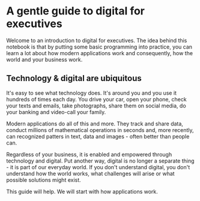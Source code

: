 # A gentle guide to digital for executives
Welcome to an introduction to digital for executives. The idea behind this notebook is that by putting some basic programming into practice, you can learn a lot about how modern applications work and consequently, how the world and your business work.

## Technology & digital are ubiquitous
It's easy to see what technology does. It's around you and you use it hundreds of times each day. You drive your car, open your phone, check your texts and emails, take photographs, share them on social media, do your banking and video-call your family.

Modern applications do all of this and more. They track and share data, conduct millions of mathematical operations in seconds and, more recently, can recognized patters in text, data and images - often better than people can.

Regardless of your business, it is enabled and empowered through technology and digital. Put another way, digital is no longer a separate thing - it is part of our everyday world. If you don't understand digital, you don't understand how the world works, what challenges will arise or what possible solutions might exist.

This guide will help. We will start with how applications work.
